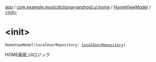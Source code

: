 [app](../../index.md) / [com.example.musicdictionaryandroid.ui.home](../index.md) / [HomeViewModel](index.md) / [&lt;init&gt;](./-init-.md)

# &lt;init&gt;

`HomeViewModel(localUserRepository: `[`LocalUserRepository`](../../com.example.data.repository/-local-user-repository/index.md)`)`

HOME画面_UIロジック

